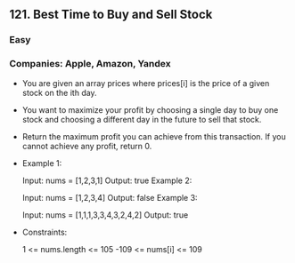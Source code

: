 ## 121. Best Time to Buy and Sell Stock
### Easy

### Companies: Apple, Amazon, Yandex


 - You are given an array prices where prices[i] is the price of a given stock on the ith day.

 - You want to maximize your profit by choosing a single day to buy one stock and choosing a different day in the future to sell that stock.

 - Return the maximum profit you can achieve from this transaction. If you cannot achieve any profit, return 0.

 

 - Example 1:

    Input: nums = [1,2,3,1]
    Output: true
    Example 2:

    Input: nums = [1,2,3,4]
    Output: false
    Example 3:

    Input: nums = [1,1,1,3,3,4,3,2,4,2]
    Output: true
 

- Constraints:

    1 <= nums.length <= 105
    -109 <= nums[i] <= 109